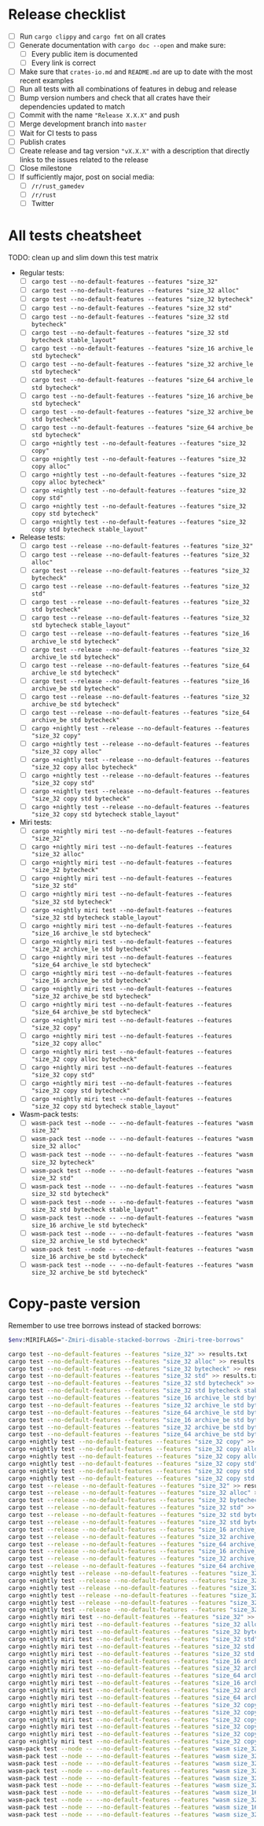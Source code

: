 # Release checklist

- [ ] Run `cargo clippy` and `cargo fmt` on all crates
- [ ] Generate documentation with `cargo doc --open` and make sure:
  - [ ] Every public item is documented
  - [ ] Every link is correct
- [ ] Make sure that `crates-io.md` and `README.md` are up to date with the most recent examples
- [ ] Run all tests with all combinations of features in debug and release
- [ ] Bump version numbers and check that all crates have their dependencies updated to match
- [ ] Commit with the name `"Release X.X.X"` and push
- [ ] Merge development branch into `master`
- [ ] Wait for CI tests to pass
- [ ] Publish crates
- [ ] Create release and tag version `"vX.X.X"` with a description that directly links to the issues related to the release
- [ ] Close milestone
- [ ] If sufficiently major, post on social media:
  - [ ] `/r/rust_gamedev`
  - [ ] `/r/rust`
  - [ ] Twitter

# All tests cheatsheet

TODO: clean up and slim down this test matrix

- Regular tests:
  - [ ] `cargo test --no-default-features --features "size_32"`
  - [ ] `cargo test --no-default-features --features "size_32 alloc"`
  - [ ] `cargo test --no-default-features --features "size_32 bytecheck"`
  - [ ] `cargo test --no-default-features --features "size_32 std"`
  - [ ] `cargo test --no-default-features --features "size_32 std bytecheck"`
  - [ ] `cargo test --no-default-features --features "size_32 std bytecheck stable_layout"`
  - [ ] `cargo test --no-default-features --features "size_16 archive_le std bytecheck"`
  - [ ] `cargo test --no-default-features --features "size_32 archive_le std bytecheck"`
  - [ ] `cargo test --no-default-features --features "size_64 archive_le std bytecheck"`
  - [ ] `cargo test --no-default-features --features "size_16 archive_be std bytecheck"`
  - [ ] `cargo test --no-default-features --features "size_32 archive_be std bytecheck"`
  - [ ] `cargo test --no-default-features --features "size_64 archive_be std bytecheck"`
  - [ ] `cargo +nightly test --no-default-features --features "size_32 copy"`
  - [ ] `cargo +nightly test --no-default-features --features "size_32 copy alloc"`
  - [ ] `cargo +nightly test --no-default-features --features "size_32 copy alloc bytecheck"`
  - [ ] `cargo +nightly test --no-default-features --features "size_32 copy std"`
  - [ ] `cargo +nightly test --no-default-features --features "size_32 copy std bytecheck"`
  - [ ] `cargo +nightly test --no-default-features --features "size_32 copy std bytecheck stable_layout"`
- Release tests:
  - [ ] `cargo test --release --no-default-features --features "size_32"`
  - [ ] `cargo test --release --no-default-features --features "size_32 alloc"`
  - [ ] `cargo test --release --no-default-features --features "size_32 bytecheck"`
  - [ ] `cargo test --release --no-default-features --features "size_32 std"`
  - [ ] `cargo test --release --no-default-features --features "size_32 std bytecheck"`
  - [ ] `cargo test --release --no-default-features --features "size_32 std bytecheck stable_layout"`
  - [ ] `cargo test --release --no-default-features --features "size_16 archive_le std bytecheck"`
  - [ ] `cargo test --release --no-default-features --features "size_32 archive_le std bytecheck"`
  - [ ] `cargo test --release --no-default-features --features "size_64 archive_le std bytecheck"`
  - [ ] `cargo test --release --no-default-features --features "size_16 archive_be std bytecheck"`
  - [ ] `cargo test --release --no-default-features --features "size_32 archive_be std bytecheck"`
  - [ ] `cargo test --release --no-default-features --features "size_64 archive_be std bytecheck"`
  - [ ] `cargo +nightly test --release --no-default-features --features "size_32 copy"`
  - [ ] `cargo +nightly test --release --no-default-features --features "size_32 copy alloc"`
  - [ ] `cargo +nightly test --release --no-default-features --features "size_32 copy alloc bytecheck"`
  - [ ] `cargo +nightly test --release --no-default-features --features "size_32 copy std"`
  - [ ] `cargo +nightly test --release --no-default-features --features "size_32 copy std bytecheck"`
  - [ ] `cargo +nightly test --release --no-default-features --features "size_32 copy std bytecheck stable_layout"`
- Miri tests:
  - [ ] `cargo +nightly miri test --no-default-features --features "size_32"`
  - [ ] `cargo +nightly miri test --no-default-features --features "size_32 alloc"`
  - [ ] `cargo +nightly miri test --no-default-features --features "size_32 bytecheck"`
  - [ ] `cargo +nightly miri test --no-default-features --features "size_32 std"`
  - [ ] `cargo +nightly miri test --no-default-features --features "size_32 std bytecheck"`
  - [ ] `cargo +nightly miri test --no-default-features --features "size_32 std bytecheck stable_layout"`
  - [ ] `cargo +nightly miri test --no-default-features --features "size_16 archive_le std bytecheck"`
  - [ ] `cargo +nightly miri test --no-default-features --features "size_32 archive_le std bytecheck"`
  - [ ] `cargo +nightly miri test --no-default-features --features "size_64 archive_le std bytecheck"`
  - [ ] `cargo +nightly miri test --no-default-features --features "size_16 archive_be std bytecheck"`
  - [ ] `cargo +nightly miri test --no-default-features --features "size_32 archive_be std bytecheck"`
  - [ ] `cargo +nightly miri test --no-default-features --features "size_64 archive_be std bytecheck"`
  - [ ] `cargo +nightly miri test --no-default-features --features "size_32 copy"`
  - [ ] `cargo +nightly miri test --no-default-features --features "size_32 copy alloc"`
  - [ ] `cargo +nightly miri test --no-default-features --features "size_32 copy alloc bytecheck"`
  - [ ] `cargo +nightly miri test --no-default-features --features "size_32 copy std"`
  - [ ] `cargo +nightly miri test --no-default-features --features "size_32 copy std bytecheck"`
  - [ ] `cargo +nightly miri test --no-default-features --features "size_32 copy std bytecheck stable_layout"`
- Wasm-pack tests:
  - [ ] `wasm-pack test --node -- --no-default-features --features "wasm size_32"`
  - [ ] `wasm-pack test --node -- --no-default-features --features "wasm size_32 alloc"`
  - [ ] `wasm-pack test --node -- --no-default-features --features "wasm size_32 bytecheck"`
  - [ ] `wasm-pack test --node -- --no-default-features --features "wasm size_32 std"`
  - [ ] `wasm-pack test --node -- --no-default-features --features "wasm size_32 std bytecheck"`
  - [ ] `wasm-pack test --node -- --no-default-features --features "wasm size_32 std bytecheck stable_layout"`
  - [ ] `wasm-pack test --node -- --no-default-features --features "wasm size_16 archive_le std bytecheck"`
  - [ ] `wasm-pack test --node -- --no-default-features --features "wasm size_32 archive_le std bytecheck"`
  - [ ] `wasm-pack test --node -- --no-default-features --features "wasm size_16 archive_be std bytecheck"`
  - [ ] `wasm-pack test --node -- --no-default-features --features "wasm size_32 archive_be std bytecheck"`

# Copy-paste version

Remember to use tree borrows instead of stacked borrows:

```sh
$env:MIRIFLAGS="-Zmiri-disable-stacked-borrows -Zmiri-tree-borrows"
```

```sh
cargo test --no-default-features --features "size_32" >> results.txt
cargo test --no-default-features --features "size_32 alloc" >> results.txt
cargo test --no-default-features --features "size_32 bytecheck" >> results.txt
cargo test --no-default-features --features "size_32 std" >> results.txt
cargo test --no-default-features --features "size_32 std bytecheck" >> results.txt
cargo test --no-default-features --features "size_32 std bytecheck stable_layout" >> results.txt
cargo test --no-default-features --features "size_16 archive_le std bytecheck" >> results.txt
cargo test --no-default-features --features "size_32 archive_le std bytecheck" >> results.txt
cargo test --no-default-features --features "size_64 archive_le std bytecheck" >> results.txt
cargo test --no-default-features --features "size_16 archive_be std bytecheck" >> results.txt
cargo test --no-default-features --features "size_32 archive_be std bytecheck" >> results.txt
cargo test --no-default-features --features "size_64 archive_be std bytecheck" >> results.txt
cargo +nightly test --no-default-features --features "size_32 copy" >> results.txt
cargo +nightly test --no-default-features --features "size_32 copy alloc" >> results.txt
cargo +nightly test --no-default-features --features "size_32 copy alloc bytecheck" >> results.txt
cargo +nightly test --no-default-features --features "size_32 copy std" >> results.txt
cargo +nightly test --no-default-features --features "size_32 copy std bytecheck" >> results.txt
cargo +nightly test --no-default-features --features "size_32 copy std bytecheck stable_layout" >> results.txt
cargo test --release --no-default-features --features "size_32" >> results.txt
cargo test --release --no-default-features --features "size_32 alloc" >> results.txt
cargo test --release --no-default-features --features "size_32 bytecheck" >> results.txt
cargo test --release --no-default-features --features "size_32 std" >> results.txt
cargo test --release --no-default-features --features "size_32 std bytecheck" >> results.txt
cargo test --release --no-default-features --features "size_32 std bytecheck stable_layout" >> results.txt
cargo test --release --no-default-features --features "size_16 archive_le std bytecheck" >> results.txt
cargo test --release --no-default-features --features "size_32 archive_le std bytecheck" >> results.txt
cargo test --release --no-default-features --features "size_64 archive_le std bytecheck" >> results.txt
cargo test --release --no-default-features --features "size_16 archive_be std bytecheck" >> results.txt
cargo test --release --no-default-features --features "size_32 archive_be std bytecheck" >> results.txt
cargo test --release --no-default-features --features "size_64 archive_be std bytecheck" >> results.txt
cargo +nightly test --release --no-default-features --features "size_32 copy" >> results.txt
cargo +nightly test --release --no-default-features --features "size_32 copy alloc" >> results.txt
cargo +nightly test --release --no-default-features --features "size_32 copy alloc bytecheck" >> results.txt
cargo +nightly test --release --no-default-features --features "size_32 copy std" >> results.txt
cargo +nightly test --release --no-default-features --features "size_32 copy std bytecheck" >> results.txt
cargo +nightly test --release --no-default-features --features "size_32 copy std bytecheck stable_layout" >> results.txt
cargo +nightly miri test --no-default-features --features "size_32" >> results.txt
cargo +nightly miri test --no-default-features --features "size_32 alloc" >> results.txt
cargo +nightly miri test --no-default-features --features "size_32 bytecheck" >> results.txt
cargo +nightly miri test --no-default-features --features "size_32 std" >> results.txt
cargo +nightly miri test --no-default-features --features "size_32 std bytecheck" >> results.txt
cargo +nightly miri test --no-default-features --features "size_32 std bytecheck stable_layout" >> results.txt
cargo +nightly miri test --no-default-features --features "size_16 archive_le std bytecheck" >> results.txt
cargo +nightly miri test --no-default-features --features "size_32 archive_le std bytecheck" >> results.txt
cargo +nightly miri test --no-default-features --features "size_64 archive_le std bytecheck" >> results.txt
cargo +nightly miri test --no-default-features --features "size_16 archive_be std bytecheck" >> results.txt
cargo +nightly miri test --no-default-features --features "size_32 archive_be std bytecheck" >> results.txt
cargo +nightly miri test --no-default-features --features "size_64 archive_be std bytecheck" >> results.txt
cargo +nightly miri test --no-default-features --features "size_32 copy" >> results.txt
cargo +nightly miri test --no-default-features --features "size_32 copy alloc" >> results.txt
cargo +nightly miri test --no-default-features --features "size_32 copy alloc bytecheck" >> results.txt
cargo +nightly miri test --no-default-features --features "size_32 copy std" >> results.txt
cargo +nightly miri test --no-default-features --features "size_32 copy std bytecheck" >> results.txt
cargo +nightly miri test --no-default-features --features "size_32 copy std bytecheck stable_layout" >> results.txt
wasm-pack test --node -- --no-default-features --features "wasm size_32" >> results.txt
wasm-pack test --node -- --no-default-features --features "wasm size_32 alloc" >> results.txt
wasm-pack test --node -- --no-default-features --features "wasm size_32 bytecheck" >> results.txt
wasm-pack test --node -- --no-default-features --features "wasm size_32 std" >> results.txt
wasm-pack test --node -- --no-default-features --features "wasm size_32 std bytecheck" >> results.txt
wasm-pack test --node -- --no-default-features --features "wasm size_32 std bytecheck stable_layout" >> results.txt
wasm-pack test --node -- --no-default-features --features "wasm size_16 archive_le std bytecheck" >> results.txt
wasm-pack test --node -- --no-default-features --features "wasm size_32 archive_le std bytecheck" >> results.txt
wasm-pack test --node -- --no-default-features --features "wasm size_16 archive_be std bytecheck" >> results.txt
wasm-pack test --node -- --no-default-features --features "wasm size_32 archive_be std bytecheck" >> results.txt
```
